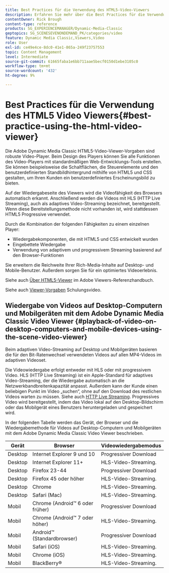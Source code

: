 ```yaml
---
title: Best Practices für die Verwendung des HTML5-Video-Viewers
description: Erfahren Sie mehr über die Best Practices für die Verwendung des HTML5-Video-Viewers.
contentOwner: Rick Brough
content-type: reference
products: SG_EXPERIENCEMANAGER/Dynamic-Media-Classic
geptopics: SG_SCENESEVENONDEMAND_PK/categories/video
feature: Dynamic Media Classic,Viewers,Video
role: User
exl-id: ce49e4ce-8dc0-41e1-865a-249f23757553
topic: Content Management
level: Intermediate
source-git-commit: 61665faba1e6bb711aae5becf0150d1ebe3105c0
workflow-type: tm+mt
source-wordcount: '432'
ht-degree: 9%

---
```


# Best Practices für die Verwendung des HTML5 Video Viewers{#best-practice-using-the-html-video-viewer}

Die Adobe Dynamic Media Classic HTML5-Video-Viewer-Vorgaben sind robuste Video-Player. Beim Design des Players können Sie alle Funktionen des Video-Players mit standardmäßigen Web-Entwicklungs-Tools erstellen. Sie können beispielsweise die Schaltflächen, die Steuerelemente und den benutzerdefinierten Standbildhintergrund mithilfe von HTML5 und CSS gestalten, um Ihren Kunden ein benutzerdefiniertes Erscheinungsbild zu bieten.

Auf der Wiedergabeseite des Viewers wird die Videofähigkeit des Browsers automatisch erkannt. Anschließend werden die Videos mit HLS (HTTP Live Streaming), auch als adaptives Video-Streaming bezeichnet, bereitgestellt. Wenn diese Bereitstellungsmethode nicht vorhanden ist, wird stattdessen HTML5 Progressive verwendet.

Durch die Kombination der folgenden Fähigkeiten zu einem einzelnen Player:

* Wiedergabekomponenten, die mit HTML5 und CSS entwickelt wurden
* Eingebettete Wiedergabe
* Verwendung von adaptivem und progressivem Streaming basierend auf den Browser-Funktionen

Sie erweitern die Reichweite Ihrer Rich-Media-Inhalte auf Desktop- und Mobile-Benutzer. Außerdem sorgen Sie für ein optimiertes Videoerlebnis.

Siehe auch [Über HTML5-Viewer](https://experienceleague.adobe.com/en/docs/dynamic-media-developer-resources/library/viewers-for-aem-assets-only/c-html5-aem-asset-viewers#viewers-for-aem-assets-only) im Adobe Viewers-Referenzhandbuch.

Siehe auch [Viewer-Vorgaben](https://s7d5.scene7.com/s7viewers/html5/VideoViewer.html?videoserverurl=https://s7d5.scene7.com/is/content/&emailurl=https://s7d5.scene7.com/s7/emailFriend&serverUrl=https://s7d5.scene7.com/is/image/&config=Scene7SharedAssets/Universal_HTML5_Video&contenturl=https://s7d5.scene7.com/skins/&asset=S7tutorials/550_viewer-presets_converted%20renamed_Done-AVS) Schulungsvideo.

## Wiedergabe von Videos auf Desktop-Computern und Mobilgeräten mit dem Adobe Dynamic Media Classic Video Viewer {#playback-of-video-on-desktop-computers-and-mobile-devices-using-the-scene-video-viewer}

Beim adaptiven Video-Streaming auf Desktop und Mobilgeräten basieren die für den Bit-Ratenwechsel verwendeten Videos auf allen MP4-Videos im adaptiven Videoset.

Die Videowiedergabe erfolgt entweder mit HLS oder mit progressivem Video. HLS (HTTP Live Streaming) ist ein Apple-Standard für adaptives Video-Streaming, der die Wiedergabe automatisch an die Netzwerkbandbreitenkapazität anpasst. Außerdem kann der Kunde einen beliebigen Punkt im Video „suchen“, ohne auf den Download des restlichen Videos warten zu müssen. Siehe auch [HTTP Live Streaming](https://developer.apple.com/streaming/). Progressives Video wird bereitgestellt, indem das Video lokal auf den Desktop-Bildschirm oder das Mobilgerät eines Benutzers heruntergeladen und gespeichert wird.

In der folgenden Tabelle werden das Gerät, der Browser und die Wiedergabemethode für Videos auf Desktop-Computern und Mobilgeräten mit dem Adobe Dynamic Media Classic Video Viewer beschrieben.

| Gerät | Browser | Videowiedergabemodus |
|--- |--- |--- |
| Desktop | Internet Explorer 9 und 10 | Progressiver Download |
| Desktop | Internet Explorer 11+ | HLS-Video-Streaming. |
| Desktop | Firefox 23-44 | Progressiver Download |
| Desktop | Firefox 45 oder höher | HLS-Video-Streaming. |
| Desktop | Chrome | HLS-Video-Streaming. |
| Desktop | Safari (Mac) | HLS-Video-Streaming. |
| Mobil | Chrome (Android™ 6 oder früher) | Progressiver Download |
| Mobil | Chrome (Android™ 7 oder höher) | HLS-Video-Streaming. |
| Mobil | Android™ (Standardbrowser) | Progressiver Download |
| Mobil | Safari (iOS) | HLS-Video-Streaming. |
| Mobil | Chrome (iOS) | HLS-Video-Streaming. |
| Mobil | BlackBerry® | HLS-Video-Streaming. |
